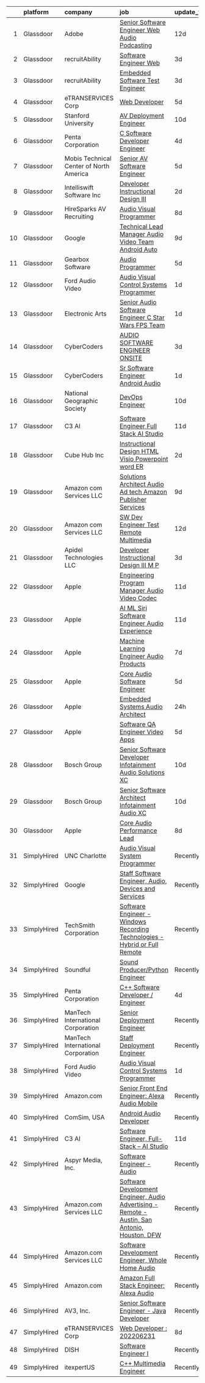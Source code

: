 

|    | platform    | company                                 | job                                                                                                                                                                                                                                                                                                                                                                                                                                                                                                                                                                                                                                                                                                                                                                                                                                                                                                                                                                                                                                                                                                                                                                                                                                                                                                                                                                                                                                                                                                                                                               | update_time   | location                       |
|---:|:------------|:----------------------------------------|:------------------------------------------------------------------------------------------------------------------------------------------------------------------------------------------------------------------------------------------------------------------------------------------------------------------------------------------------------------------------------------------------------------------------------------------------------------------------------------------------------------------------------------------------------------------------------------------------------------------------------------------------------------------------------------------------------------------------------------------------------------------------------------------------------------------------------------------------------------------------------------------------------------------------------------------------------------------------------------------------------------------------------------------------------------------------------------------------------------------------------------------------------------------------------------------------------------------------------------------------------------------------------------------------------------------------------------------------------------------------------------------------------------------------------------------------------------------------------------------------------------------------------------------------------------------|:--------------|:-------------------------------|
|  1 | Glassdoor   | Adobe                                   | [Senior Software Engineer  Web   Audio   Podcasting ](https://www.glassdoor.com/partner/jobListing.htm?pos=126&ao=1136043&s=58&guid=00000181c2d1d7f6808875e98fa298ed&src=GD_JOB_AD&t=SR&vt=w&cs=1_38e9333c&cb=1656830941519&jobListingId=1007951283146&jrtk=3-0-1g71d3m1m2hil001-1g71d3m25ghqt800-a4f231323184ed3b-)                                                                                                                                                                                                                                                                                                                                                                                                                                                                                                                                                                                                                                                                                                                                                                                                                                                                                                                                                                                                                                                                                                                                                                                                                                              | 12d           | New York, NY                   |
|  2 | Glassdoor   | recruitAbility                          | [Software Engineer  Web](https://www.glassdoor.com/partner/jobListing.htm?pos=107&ao=1110586&s=58&guid=00000181c2d1d7f6808875e98fa298ed&src=GD_JOB_AD&t=SR&vt=w&ea=1&cs=1_28d56cfc&cb=1656830941516&jobListingId=1007971101663&cpc=4B4B39186BDA197B&jrtk=3-0-1g71d3m1m2hil001-1g71d3m25ghqt800-45679873610a2f59--6NYlbfkN0CGG9KWCDlpnNsyBDyIiP_Q0811kl3MMa1wmNp0I1WtkTaTZU1gJWaiKEGe9oYuZ3BJaXZW2xb0dL9AmPmx88vvT_4dPwvUChtZXbeBVXuk9NFr3O8s1gPK6WZgNXHtzohum_xG8dX4dbts-d6y_jSLk6TmMo2gVw_Hi0jsbwNdrIyMP7DvklEXCT9lEkRlW0wb-UzflvRMwM_zbTYnOkUo2NUW3cOvVqIx8K2VMKQxJatmJiNxwMxyTS_ZgzR8Q7EwVpViViGydC3dQqyL0McqU755sDg0X4zgNqG22jA7U4j1jULw3D63SWaGUDYIw9tgmc6pr9ooPj4XYJsZbmg_vSN5iWRGbdXsJgZUBdvUYSKEIp_uEqtflvgjUtxwqKrXvjxU7G6B68Br54YCWauj18TyuIS5G7OQeVWprH-SssMsc781mk0Ryil8vTxSN6iVM7fwjmSpd6u5VYnp45Rxbq97ExCQUW-eL83Gcgm2dL3uuy6MnWg-6ZO04i5QD7JRxnCsAAzTjQ%3D%3D)                                                                                                                                                                                                                                                                                                                                                                                                                                                                                                                                                                                                                                                                                     | 3d            | Anaheim, CA                    |
|  3 | Glassdoor   | recruitAbility                          | [Embedded Software Test Engineer](https://www.glassdoor.com/partner/jobListing.htm?pos=112&ao=1110586&s=58&guid=00000181c2d1d7f6808875e98fa298ed&src=GD_JOB_AD&t=SR&vt=w&ea=1&cs=1_235c2542&cb=1656830941518&jobListingId=1007971101679&cpc=7095061949A44974&jrtk=3-0-1g71d3m1m2hil001-1g71d3m25ghqt800-68bf03114f3eff8f--6NYlbfkN0CGG9KWCDlpnNsyBDyIiP_Q0811kl3MMa1wmNp0I1WtkTaTZU1gJWaiKEGe9oYuZ3BJaXZW2xb0dKsUdBSj9qgowUqRvgki_kYbpLGuglAvXY058qqgK3wCMyWAS-ki_gvvvpQGA5jLyMugVnswIAyaxVwBGsTTZ9Al5pgjfhfXatk1cBd81YYCJeOrrS2xhoQu1i3WpfycCg64JKPt9yMQ7dlx_pdX0eJpxoyC6p0lD8jtc9sIeUREBnLo2HMIxRr64Y_2Qcpz4qrWRJ9og5FLsFw2NAq4Ptux65c7fMPr_ov5ctQ0lpSiEoVTIMfX-wFb1Pg-b3-nLsQnuwr-PAntTyOid1E9iqKk1lRi0Yt5CCYElRCDTv3CtnVGr3FNoHK1ah9bCXcQL4ws22-c7xkgX4bT08mwmgc58W0fZn43cQ-RzNLl96dUHPbv-2KrPrBNEkbJmpEx1izeVbZLEOko4pRNKT2rQFJdU2N_ecScwo7c6L4YdBAA1yy7kEkFYuOJaAifGGbp9g%3D%3D)                                                                                                                                                                                                                                                                                                                                                                                                                                                                                                                                                                                                                                                                            | 3d            | Anaheim, CA                    |
|  4 | Glassdoor   | eTRANSERVICES Corp                      | [Web Developer](https://www.glassdoor.com/partner/jobListing.htm?pos=119&ao=1136043&s=58&guid=00000181c2d1d7f6808875e98fa298ed&src=GD_JOB_AD&t=SR&vt=w&ea=1&cs=1_429bca00&cb=1656830941518&jobListingId=1007966492253&jrtk=3-0-1g71d3m1m2hil001-1g71d3m25ghqt800-0b4d931cfa313b9a-)                                                                                                                                                                                                                                                                                                                                                                                                                                                                                                                                                                                                                                                                                                                                                                                                                                                                                                                                                                                                                                                                                                                                                                                                                                                                               | 5d            | Remote                         |
|  5 | Glassdoor   | Stanford University                     | [AV Deployment Engineer](https://www.glassdoor.com/partner/jobListing.htm?pos=130&ao=1136043&s=58&guid=00000181c2d1d7f6808875e98fa298ed&src=GD_JOB_AD&t=SR&vt=w&cs=1_ead9f668&cb=1656830941519&jobListingId=1007957358704&jrtk=3-0-1g71d3m1m2hil001-1g71d3m25ghqt800-bcd82d78dcecec92-)                                                                                                                                                                                                                                                                                                                                                                                                                                                                                                                                                                                                                                                                                                                                                                                                                                                                                                                                                                                                                                                                                                                                                                                                                                                                           | 10d           | Stanford, CA                   |
|  6 | Glassdoor   | Penta Corporation                       | [C   Software Developer   Engineer](https://www.glassdoor.com/partner/jobListing.htm?pos=127&ao=1136043&s=58&guid=00000181c2d1d7f6808875e98fa298ed&src=GD_JOB_AD&t=SR&vt=w&ea=1&cs=1_aa2e4ca1&cb=1656830941519&jobListingId=1007968416590&jrtk=3-0-1g71d3m1m2hil001-1g71d3m25ghqt800-40ff0cdbb3ffb393-)                                                                                                                                                                                                                                                                                                                                                                                                                                                                                                                                                                                                                                                                                                                                                                                                                                                                                                                                                                                                                                                                                                                                                                                                                                                           | 4d            | New Orleans, LA                |
|  7 | Glassdoor   | Mobis Technical Center of North America | [Senior AV Software Engineer](https://www.glassdoor.com/partner/jobListing.htm?pos=129&ao=1136043&s=58&guid=00000181c2d1d7f6808875e98fa298ed&src=GD_JOB_AD&t=SR&vt=w&cs=1_d2ee0454&cb=1656830941519&jobListingId=1007966371416&jrtk=3-0-1g71d3m1m2hil001-1g71d3m25ghqt800-7715714bf1b4ad98-)                                                                                                                                                                                                                                                                                                                                                                                                                                                                                                                                                                                                                                                                                                                                                                                                                                                                                                                                                                                                                                                                                                                                                                                                                                                                      | 5d            | Plymouth, MI                   |
|  8 | Glassdoor   | Intelliswift Software Inc               | [Developer  Instructional Design   III](https://www.glassdoor.com/partner/jobListing.htm?pos=114&ao=1110586&s=58&guid=00000181c2d1d7f6808875e98fa298ed&src=GD_JOB_AD&t=SR&vt=w&ea=1&cs=1_588460bb&cb=1656830941518&jobListingId=1007972426514&cpc=155EB9D5185558AF&jrtk=3-0-1g71d3m1m2hil001-1g71d3m25ghqt800-df83cff60928fa0d--6NYlbfkN0DiLKrdXjeQZR9vKVzqvG_fO73QKtee5CoWfuVjZxaK4bmjGwd_vuK3iP9vI1bYUpDZNrfb2xgTny8eT7130gL0dAFJcv0a9wDB4_gZ0CTryDJKRpeSnycdeEIr9kxaq6pnQqHSfLmgjAZCCHqISH9yKpCSlrCos7XQhdNOM67q4VKrFv4HeAOlAwJ8q9PzfTDd-IF1tyNGnszP9G4KMcxVTPs-FnrPA6pUOCOEIYa3dTmL_312AQBvXc2BUB2EKKtZZZFpz4BOK8jR4G0bK7-a7G5NUIfsKAuQLatgntxW3CzD3g8ypiSSKx7BIEybAFubwJk4O2AEtaR_hp3g5wWPo2IKD7_gMfisZCvbYa1t13Jxz7H_ife_rT41LU9SvVQ6GtalKHU7a7pDbdWB0zmeMY1wh9m671aNjmS9tSx2Q6dgCCemjQr5JtAXcNd5Wk2YrUg52z9WkUjTk_B7tAFZwnOzmWgxkUxBEPc30yfcm0GUbSXtU7uewnqb9pd7QDb6QqXZ6gCBv7sU9xiNN7MQ1SsTy3a0un2p48zQtXGgoR0OHvjnn9n0pugM2VL9e3GCEtzlCq5Hzit_NCJMEbHW9h9eLL3nPJiXH2G8OBI7AzaKV-mRxX0Az3MetOaImnz3Cw2Ew8Y3CsM-ma16szX1O_pMRraxVr8riJahym1NRA%3D%3D)                                                                                                                                                                                                                                                                                                                                                                                                                                                                                                      | 2d            | Chandler, AZ                   |
|  9 | Glassdoor   | HireSparks AV Recruiting                | [Audio Visual Programmer](https://www.glassdoor.com/partner/jobListing.htm?pos=108&ao=1110586&s=58&guid=00000181c2d1d7f6808875e98fa298ed&src=GD_JOB_AD&t=SR&vt=w&ea=1&cs=1_22bb21da&cb=1656830941517&jobListingId=1007962152211&cpc=214153447B1391FC&jrtk=3-0-1g71d3m1m2hil001-1g71d3m25ghqt800-30d8063e3354d002--6NYlbfkN0CgISsLKYw0qJRFWluNVVgIYeD3xM8qesrjCvAKwjwwKRSQqxAUlElEhVVO1a0J4UkQxuKBuZqvV_u3_SluAO4p8IUus2WhgIZndGn8qQe3dORMnxHXS2SNOdrWatsl1s-WK7elDllfyWsddzaaX4hceKOAmMqhEe6FXSBvAtsWP1x7VpqR8zkOcCsgKwZgXVW5Oy53lstnuw6UFyciP7fFr-IJ8PqV8ij_YLutWAU_bX2O4Z4BLoscFU1L6zwZcUCyUivgtUCF_V2S5evg9X3V47LhjkxJw146HS20wV9o59vggp3B8GylyWshGd_nh3CnRYm2JmEoYb3tyAdE4FR4o64zhirAfJ0YmvAVuW2Bz5U7LgV0nXOhDWe3jz625z6ghnHYIaYWU8Vmc2pXFyjbp1icfLNsrOuY-xLl9usfAQc_L2dwIM_udPvuw8T3gt3zLCGbL8y_xBOKNLV7EJrTi8H5q5As2pjoCX3Ds1ZdYFd9sbWI66oAq5i1ZOBxpDFMNNHhh7MNDfAK1vKfltBg)                                                                                                                                                                                                                                                                                                                                                                                                                                                                                                                                                                                                                                                                                | 8d            | Lebanon, NJ                    |
| 10 | Glassdoor   | Google                                  | [Technical Lead Manager  Audio Video Team  Android Auto](https://www.glassdoor.com/partner/jobListing.htm?pos=125&ao=1136043&s=58&guid=00000181c2d1d7f6808875e98fa298ed&src=GD_JOB_AD&t=SR&vt=w&cs=1_775bffa9&cb=1656830941519&jobListingId=1007959781114&jrtk=3-0-1g71d3m1m2hil001-1g71d3m25ghqt800-fdc12da77a50f9ac-)                                                                                                                                                                                                                                                                                                                                                                                                                                                                                                                                                                                                                                                                                                                                                                                                                                                                                                                                                                                                                                                                                                                                                                                                                                           | 9d            | Kirkland, WA                   |
| 11 | Glassdoor   | Gearbox Software                        | [Audio Programmer](https://www.glassdoor.com/partner/jobListing.htm?pos=128&ao=1136043&s=58&guid=00000181c2d1d7f6808875e98fa298ed&src=GD_JOB_AD&t=SR&vt=w&ea=1&cs=1_1fb2f3ed&cb=1656830941519&jobListingId=1007967708425&jrtk=3-0-1g71d3m1m2hil001-1g71d3m25ghqt800-b083600c6f706150-)                                                                                                                                                                                                                                                                                                                                                                                                                                                                                                                                                                                                                                                                                                                                                                                                                                                                                                                                                                                                                                                                                                                                                                                                                                                                            | 5d            | Frisco, TX                     |
| 12 | Glassdoor   | Ford Audio Video                        | [Audio Visual Control Systems Programmer](https://www.glassdoor.com/partner/jobListing.htm?pos=102&ao=1110586&s=58&guid=00000181c2d1d7f6808875e98fa298ed&src=GD_JOB_AD&t=SR&vt=w&ea=1&cs=1_53714e5b&cb=1656830941515&jobListingId=1007977176861&cpc=DC9BC4DEE5BC1459&jrtk=3-0-1g71d3m1m2hil001-1g71d3m25ghqt800-44dcc518f9355d1f--6NYlbfkN0D5Qh5ztHRJazBopTDU4c15ovZ4yuEHLDrRszDAd4mXZfEM9UhCL-UOGfuzT-KuljJ40nBEGqW7aBbUhUVGX6_0PWM0e8GI2zZ9JO4594xRtT-fOVn5G58ru5gMU2NEhfTFst6-Tw1YmZ5HHSpmjQ8S0YjzVhaCEFLztjlwY5zxJEfWZqr9VR3wdK-7XFD0rtdnXxbcyEU2syzpbTe9SwtV6hxNwhgkLNFR_1ryp3ffBYLymDHLGrWUbLzrTE8XpXRGsjRJaJB9NQ7vM-bv9Z9pbv6l2oeaFoXfxOlU5vTOAA69X67m-gzBMBIoF0YscjUtfGWV9R9JgQF1v-EJVei0ABw4n5c0ajFEsi6bKNKZ7TuM6bzA4SvlKN4VDCoz_Ec8CDwSUD6T4otEBjn2yYIn4tPVJX36J8OlAVvcQo0EIJPMq0KXXMPWlocfB_zGp_LqtvMsY_JzlUrf7oWptIA1NU8kRSj3q0vYcd5G7aJOUymO6eUys-bSjQv471c-HNmmN0oiJmx_NJVXxsfxBrVt)                                                                                                                                                                                                                                                                                                                                                                                                                                                                                                                                                                                                                                                                | 1d            | Oklahoma City, OK              |
| 13 | Glassdoor   | Electronic Arts                         | [Senior Audio Software Engineer   C    Star Wars FPS Team ](https://www.glassdoor.com/partner/jobListing.htm?pos=123&ao=1136043&s=58&guid=00000181c2d1d7f6808875e98fa298ed&src=GD_JOB_AD&t=SR&vt=w&cs=1_2771647d&cb=1656830941519&jobListingId=1007977803487&jrtk=3-0-1g71d3m1m2hil001-1g71d3m25ghqt800-17edc09a89127899-)                                                                                                                                                                                                                                                                                                                                                                                                                                                                                                                                                                                                                                                                                                                                                                                                                                                                                                                                                                                                                                                                                                                                                                                                                                        | 1d            | Los Angeles, CA                |
| 14 | Glassdoor   | CyberCoders                             | [AUDIO SOFTWARE ENGINEER   ONSITE](https://www.glassdoor.com/partner/jobListing.htm?pos=115&ao=1110586&s=58&guid=00000181c2d1d7f6808875e98fa298ed&src=GD_JOB_AD&t=SR&vt=w&ea=1&cs=1_4e09f021&cb=1656830941518&jobListingId=1007971116105&cpc=A65DF3A704A48F9B&jrtk=3-0-1g71d3m1m2hil001-1g71d3m25ghqt800-7de74258abef3f4f--6NYlbfkN0CpFJQzrgRR8WqXWK1qKKEqALWJw739KlKqr2H-MSI4eoBlI4EFrmor2FYZMP3muM22GLzNsMmROHlFnW462upHBo16MwKCrZUPY5sbUmJVvFgZlZOB6K4TTBzV2oLj440xyaVcRxuZVT_JFALo6hknkCb_DgauWlCsisZ6WgS4VPUdUOmzlgbvkDJ13nl2gCMu2MtMMxja8QcsWpzqKTdmDn5Hma7-g58X6Wrsi9RlrId9Ngdn0L6LRXR7y3qH2wl7iDZkecKOIWwFxluTVi3CzKYCA3kwXmPsgBzq0A22-mpg3Ui_rZFTQOXktQfaf1xEN-4hdcctY_ub5lJ6yY9z9p_0TbrlfnbNGHwBEKBvrcCwGtmVz5fqLbVWwgt9fQ_SIBZE1lhkuNY__in6RGrcJNLZmTxud-Rf3KSbv1_NAsSbcXSK6Vg1pMFYSfRN2Z2cOaLDch8FrXGxpJONj7LMyTyLbkEdLmOzuXPozsMOnY7DClwMQpPAZx61mxAkRVICHIR_J327-5z4oZhjS-rrlzvbTUm2eROHRdP1arAyMNf_SMV9WumJO5tsrAbYGAsf0e-q7mtvaN5igbXnnfeHyANNN-ufIwvhkmr_ZueFFltuUYq9ftqwRHuXwRA1TJlHJZKe68bd4m_iS4wQZaYkaI67lc4JDOOAm461XZPfnxYB6IqeYebA9kUCos7aTHwzRzlxJZ7Usk8Khvfp_U6Mcyv9Gl0SWyCz7HbN-WunPdVQOPECcXoM3pL7cwYGM1rWA6TW_e2NZy_1IUwpxhDe9l_2qqsZbqGPteFYCiIOCySO6c2Qo9Ss2vmIMReQDc5QaU9dpCLxaOet1XM-T-Le4kHppIONf5m82ei2A0cKGfYXBQWD0qZadsypNDJsauBz9-oXPQi8incp0xsMO0SCMo0oiprFWtVzGgC1BD3brRySUGFF59Ajz-80t77QF9PCntbda7rSbi6EZIQ1Ei54_XdhEKOAiUQ%3D)                                                                                                                                                                                         | 3d            | San Jose, CA                   |
| 15 | Glassdoor   | CyberCoders                             | [Sr  Software Engineer   Android Audio](https://www.glassdoor.com/partner/jobListing.htm?pos=117&ao=1110586&s=58&guid=00000181c2d1d7f6808875e98fa298ed&src=GD_JOB_AD&t=SR&vt=w&ea=1&cs=1_64bf9d2e&cb=1656830941518&jobListingId=1007977538396&cpc=AC285F3A3ECA6BB0&jrtk=3-0-1g71d3m1m2hil001-1g71d3m25ghqt800-23762c36b27480b4--6NYlbfkN0CpFJQzrgRR8WqXWK1qKKEqALWJw739KlKqr2H-MSI4eoBlI4EFrmor2FYZMP3muM2s5Nb0lMR34q9D4ljDraln6sxfP1KG9uQNNKWfwBRgSWjGVh13GmYmtulbvL_lWxCxQ2lRjCrPrqh3pj9oJforWq8MpjDBWwDu4NDJbWdvumv44t-5thIOcbTmicUS34WlrIg2ZTGHKm5e2zfmF5roQD2uMMK9-1PM9kq0c1oQQCRMFd2gCU0rWTiuj0MKYtkdkCTuKWNDwiiibwVljeKXwctdrZkPp1v65mAIfJCCCZVkJYJu1WC90PWEd0eHd9m1Qzjr1V2XoKhBVyk-FPM6ZCsS9AzZx364lsvBEIKoG9iY02YJr7LsN_a_KbW4hL1Rb6hxfKpem0CBqn48uUOjyQuDSn15cnzh1P3hHiMOs7s3m0JsYK7doO8IR3rW117LIwmFEyWxSFD_OGLz1oxTDweBWsZ4vUe76xmrdCdH2yCh91gerJRBy3uV0W9beec2dID3jWYEHVl3V3MNp8AWj4VYykgrlnTUWjKFjBcjcAC-C0yQqppGDz-FG146PiVH66Q8GsbrrEbYHzxrBoxJbjLZHPoTBK6boYZ_MvYSGG-UtaF2ZynEALxywuliqg6x2Vs-bXcFq_j8JTgqVFFpscBEfQQrfQ0jWY81zpAgFm98wIUO0nmhJ6Vqgvt-KaWBFZ_4tSQU8KJBM9dOMyt6enlpKT6AmFzMhWF-uLLBkWfWDugFiDRYyrHckcLmA_0Z4NxjwNzhjbtvhUQ5wCYiMqWm5CBSVVFCqOioFlUU75LZVuvXHJxKc97v3xn84JakFVFPHir-KuBZPwkVBFBKPXXvpI9si6BeFVmHqhxPWK0G_9FLdnlUqhdwPZ3fIdm8Xkhc_cAeO4ndOjuMDhM4eDyDFkKfF0HKdXcpWDy9v5eFnagKuPZyz01bMGthQkLN95gesXnp68BXixP9bnJqaxxjjU3x1PA%3D)                                                                                                                                                                                    | 1d            | Encinitas, CA                  |
| 16 | Glassdoor   | National Geographic Society             | [DevOps Engineer](https://www.glassdoor.com/partner/jobListing.htm?pos=122&ao=1136043&s=58&guid=00000181c2d1d7f6808875e98fa298ed&src=GD_JOB_AD&t=SR&vt=w&cs=1_c82d2edb&cb=1656830941519&jobListingId=1007957299914&jrtk=3-0-1g71d3m1m2hil001-1g71d3m25ghqt800-01442dfdf19e8060-)                                                                                                                                                                                                                                                                                                                                                                                                                                                                                                                                                                                                                                                                                                                                                                                                                                                                                                                                                                                                                                                                                                                                                                                                                                                                                  | 10d           | Washington, DC                 |
| 17 | Glassdoor   | C3 AI                                   | [Software Engineer  Full Stack   AI Studio](https://www.glassdoor.com/partner/jobListing.htm?pos=101&ao=1110586&s=58&guid=00000181c2d1d7f6808875e98fa298ed&src=GD_JOB_AD&t=SR&vt=w&cs=1_695f4d53&cb=1656830941515&jobListingId=1007955521196&cpc=A2E4EE1299827998&jrtk=3-0-1g71d3m1m2hil001-1g71d3m25ghqt800-8a96c50a49112854--6NYlbfkN0D4bo66PM1kCl6wRamJJ6msh9qR2jct2W0HPAxD2Z39HPVI8R92fM7vzalm-pQ8GBExpZt1b7x_CaGnJC1eJHHElY3_0rZtjkaWreWzEcucCyAKoItwTx0qOk4CRfNPmUwKX9_KrYPTeugbMyURB8cqgV62Xjxj1I7shyLNe47xDgoMvdvjZUv5hyJbUFsS3RWbg2mIr4-1pAe1gT6kBX0hoWYlq30fjrKtZZyZUJE00EYsQcbXb-v_lQ_TpYHL86yX33JhFP3VbYQnyxYibAH30AiZVCymEsmGET1do8WRzL8xnZ_hyBAMMps2l-DHwc-frIFylWedHTOd_7AWTKRW1v6KvE_BczOMp5WwQOtBKDR_72z8k6weFmwn5xzf6DHZsg7eQ1kR5ll9DlZyAqoihS5XyVtcobbmyeuT_5jnrjshMKwevrVfztIUAgdeZLnyi0pZJjSqnGs5Hw1XXGM0)                                                                                                                                                                                                                                                                                                                                                                                                                                                                                                                                                                                                                                                                                                                                   | 11d           | Redwood City, CA               |
| 18 | Glassdoor   | Cube Hub Inc                            | [Instructional Design HTML Visio Powerpoint word    ER](https://www.glassdoor.com/partner/jobListing.htm?pos=103&ao=1110586&s=58&guid=00000181c2d1d7f6808875e98fa298ed&src=GD_JOB_AD&t=SR&vt=w&ea=1&cs=1_63e7c8ef&cb=1656830941516&jobListingId=1007975341514&cpc=6FC5BA77C9A4CD78&jrtk=3-0-1g71d3m1m2hil001-1g71d3m25ghqt800-ecd5901aeb101fa3--6NYlbfkN0CYTrP2MReuBlROm19G8TXqBXouW2qqVrLkihxTFAjaYCIWXfRtmZrShEMZzAnDSvdQj2cpo0qUm1F9zhZhnNcxq4a7XbrnQj1BbOi0JSS1mDt2dP69oqt0iQt_MhQluRMyWtpnChijNv6BxN4Kg_uDaQDhZ1iyqcg7B2MnrFHfp5jp5Mc40rDVISWqFcIdKDkvHgG19FyRj62xNNQXZr9zEYxD_FoCrEQM7XgNibdCoZP5bvbAISHJzmtS3au2YYmWjfNE7ER_oL2Vs9y7bGeWGxsZGXGwK1inwnQCLudT6-HykZsXAI-1gCNXS7NDsduQ2JIiFWidt32AlUkg5DKdpe2_iwlHDmV9JVAuIGj_IknaMdLYtHI0WyhnIxCz54ggQb9n0QfwQLeq35q9jYr5honH6V0nZX7qvZAPe9diV9SpNkzQW39wUmqQlw0K7hq58h999bvgzK21qNt10CKWAYQTyDHXvEZ16JTVJVVZ6En14owhG8VO2u7haHc_hR9X266expJO4w%3D%3D)                                                                                                                                                                                                                                                                                                                                                                                                                                                                                                                                                                                                                                                      | 2d            | Chandler, AZ                   |
| 19 | Glassdoor   | Amazon com Services LLC                 | [Solutions Architect   Audio Ad tech  Amazon Publisher Services](https://www.glassdoor.com/partner/jobListing.htm?pos=124&ao=1136043&s=58&guid=00000181c2d1d7f6808875e98fa298ed&src=GD_JOB_AD&t=SR&vt=w&cs=1_8737f51f&cb=1656830941519&jobListingId=1007958488545&jrtk=3-0-1g71d3m1m2hil001-1g71d3m25ghqt800-4b739dae77827fe9-)                                                                                                                                                                                                                                                                                                                                                                                                                                                                                                                                                                                                                                                                                                                                                                                                                                                                                                                                                                                                                                                                                                                                                                                                                                   | 9d            | New York, NY                   |
| 20 | Glassdoor   | Amazon com Services LLC                 | [SW Dev Engineer Test  Remote   Multimedia](https://www.glassdoor.com/partner/jobListing.htm?pos=120&ao=1136043&s=58&guid=00000181c2d1d7f6808875e98fa298ed&src=GD_JOB_AD&t=SR&vt=w&cs=1_b6f57868&cb=1656830941518&jobListingId=1007952222683&jrtk=3-0-1g71d3m1m2hil001-1g71d3m25ghqt800-107a7c6cd60db4af-)                                                                                                                                                                                                                                                                                                                                                                                                                                                                                                                                                                                                                                                                                                                                                                                                                                                                                                                                                                                                                                                                                                                                                                                                                                                        | 12d           | Remote                         |
| 21 | Glassdoor   | Apidel Technologies LLC                 | [Developer  Instructional Design   III  M P ](https://www.glassdoor.com/partner/jobListing.htm?pos=116&ao=1110586&s=58&guid=00000181c2d1d7f6808875e98fa298ed&src=GD_JOB_AD&t=SR&vt=w&ea=1&cs=1_44fbe896&cb=1656830941518&jobListingId=1007971118065&cpc=AC285F3A3ECA6BB0&jrtk=3-0-1g71d3m1m2hil001-1g71d3m25ghqt800-59fe664ff94ea83a--6NYlbfkN0C-xuqgdbktDILJoi_o42Ntwte-sxNwJl4lq25EOjgqY9QdTvxhiZuU73FoiVdnOk67AFNhSwXEKX4mObxfrrOA-geal6H9DRqbEnd4vjH1q4OM012OE7YutG7o0AWZGYV-rNMEYq_ieIZSjLOr3U7jruqw250lHhT2B_-I6PKUJD-ySAzVL3F9dacZb2kT9_mVxUizDWlgxbbF0xzyYwoO-hzcHOcJ3j4-Z8kN9mbDf-bhUKWamoSw1WA1O9m2Qo3KovuULQoKdVJC661I2Ck1U7MiTOol60DhSitX_JqqqG3p6p9QHUJkRxnaU0YhWXOONBnkrkQWEX_VCxXSS-336RPCfHWjYTGlbz4DKpsoyqpypnkDCURIwwxIeqJfipjn8rU45SzfKAoAdmbOHFbqNoSHvZK5yYlMU2pRvouxLM12mEcjP7R0eQwK6cBFrR_W5lXrMvSmjVpkgvnPpVC6YUWFuxHfmE0U4TSTa_hUONDLuZ_3nNzLOmEPW_ooE_mBoD0qqp6-e1GSLWBsykFHKguH3xMrDh4%3D)                                                                                                                                                                                                                                                                                                                                                                                                                                                                                                                                                                                                                                              | 3d            | Chandler, AZ                   |
| 22 | Glassdoor   | Apple                                   | [Engineering Program Manager   Audio  Video  Codec](https://www.glassdoor.com/partner/jobListing.htm?pos=105&ao=1110586&s=58&guid=00000181c2d1d7f6808875e98fa298ed&src=GD_JOB_AD&t=SR&vt=w&cs=1_12c934da&cb=1656830941516&jobListingId=1007953436763&cpc=C4A69CCDBB3B9599&jrtk=3-0-1g71d3m1m2hil001-1g71d3m25ghqt800-b17caf65b5d43fda--6NYlbfkN0BvKrLyj5gPmtZO9T8euul8TCxuuKNOtzRJOomxnwSEodTz2Bc-sPZlADHp0xxmf8XfAJfSxRxFuk9x7QFLVgPHrBCi65fHMzUsO8ccZtVB8e1_X2sksr60Kt16ybr2qGEP1DTkV51ixCktGAJgBjhqpBRrHKvR3v59HaHnr1mIzuS3SPCOC2Am80fvfPCs4Cernp07cGzIezeD1wu-FseQM5zLE-wrD4BwamrhEsQYfJwxT4SeO0X_yg57Mfvy5Pxd0GduoFt34lard1xxDAA51sq7vDNTglvyi-djHPAhfrfVuTOSl0KPpe-6yjbC1FGmjNSg9h4xteeGNATDP_kFpU7QWy4VGfnvBTrDxJk5Xn9KxGTKfXiUliUGHWbbKTGqCz-TlK_oo7c8e7Heb81T5gQFecEnHM11rvP-zRmKfvuudy4J8xvU9atkb98YBPba18A1Ac9RKrcSGnUDeInJRU1-YMT8XdzG8437LFDIl03ubvbmNSTSRziZ1uFBJozsKVKEIdK59cnrWEHw57O9aT_a5EIoXjTlOdrh0u30x4DtDHYRxevBTCmchGZWSQ8z4v-oC5w3qkkSmUu6AnbdajYMl9-qqP-8-KSkaJTyCcP9r9H_1ACsMehRBpiGYPzRA9HhMQS1W2l5BQKSzjP5Mo-9nMQ-rTsdRR8N-ABMfs-Wo-LbypAlwquKHY5cUbuse1k9dnKAGpC-ePGC5NVGfhO8BtPxrd6M6EViz7HackTmetkha5f3sSDZtgeXa4zQWUvSuSpHrk0sMgKFyrZ1aSyHD_XPaU3RySd1oZaxDhSYpmBYaHeRSn0IZNiAafAEd7lfpfAedZipwi8JU78c8HgPCAZsht2jNrtUU0hdu3xAo8dzE7zQSVPg5wD6-RD3cuQA5Noqka9CMu1pi2OTRE0fvdMfB6P0-VG9McmmbWOOcBTQxa02hNaMT4maPvljP3KywldhXnYDj2xGoDoh8ipnUxYMmVfi0R_rKspgwA%3D%3D)                                                                                                                                                               | 11d           | Austin, TX                     |
| 23 | Glassdoor   | Apple                                   | [AI ML   Siri Software Engineer  Audio Experience](https://www.glassdoor.com/partner/jobListing.htm?pos=106&ao=1110586&s=58&guid=00000181c2d1d7f6808875e98fa298ed&src=GD_JOB_AD&t=SR&vt=w&cs=1_ba995467&cb=1656830941516&jobListingId=1007955803610&cpc=FA84DF7EA1EC2398&jrtk=3-0-1g71d3m1m2hil001-1g71d3m25ghqt800-7f8b805f602546e6--6NYlbfkN0BvKrLyj5gPmtZO9T8euul8TCxuuKNOtzRJOomxnwSEodTz2Bc-sPZl1dBMH13w-jOuDdk-f7H56QP6g2bk7OOCTBgEksMJ67_uUG10p_Ob0wBQK04jJ5ef5QVpBRbDcK4zEfyd2XYMJF3E77_Ctt9UCpFMTYW278ZSGzRN2mKPcUViHkCS_uaD7x_CRUdGAYduwS0YnrmmjGADdmItJtIki7aKebDlsFzSpYXH-xKwZKb9G2Je2jyPtOocF8n_B9Bcdbexfva9v-hjuR4xC6LBuJVrIKxXFgPJeuxW6vFC17mk79WJBz0OISN6Ht6y7VfG4Eg89aJbfL6hYIaZ5gSuEZMMlaoTWlisilXYxOwhPq1iKUm6IMiPeiofeUiDLVOL0b5B37WAi3QmQqvlKUFmSiXFz-sbb_znF9eNiFiyrQNSoLdZZbSo54Me1E942ydOPR3CcIAm9NTwBTLfmOMHnQGSyLXj_i3posmsHtOu4GXc3x_gZV4WXszgFx5Ju8h6_bXhjpaPUpDXmWeaHT5UdSJaPpjSXtT2bCzAdqjCj5aHpxBU4-xX3stgvV0ppgH_vwkGNOobcKnRXERLu3g-4hAF0EZIlYQfr1uNJ7A6w9-vSrUTq1eJ0fj7JUsXr3b62NqKhoh4SzEH7QLklv33qrHBA6ZNbfrE-Q3xEnRHYW8_BiPaGqfZjCc4_whNJYqTqXXI3AOZEvxT1JsqeFoVwKv3Kb7RxoVwWR4Twq4Ryk_YgO8DElU0Ohx9SDvsrXAPu4IuSnyU9ZD0Jb3ZU-JNtBPEHFKz6VTxr7sCMciQfV95hBj7SrZwu4GOmo5THv809uagp4E9upUVchQJd5zrdvOT-Xzr9nlpS-5VOOhrXQtXmlmmaIWoEsMoOEjeU2H8jHmkeqAVJLnatlF-feE8kZ768j3mOCwlUA0ycEQ0DeMaqjU6rWnRY5hJYerzZyKHGLXmssfXP0ukqwmmDiSoiMB8oC4dchVQTuGK5bv8WNFz3TRyryhm)                                                                                                                                                            | 11d           | Seattle, WA                    |
| 24 | Glassdoor   | Apple                                   | [Machine Learning Engineer  Audio Products](https://www.glassdoor.com/partner/jobListing.htm?pos=104&ao=1110586&s=58&guid=00000181c2d1d7f6808875e98fa298ed&src=GD_JOB_AD&t=SR&vt=w&cs=1_8066f206&cb=1656830941515&jobListingId=1007963574780&cpc=217C45A42544DB93&jrtk=3-0-1g71d3m1m2hil001-1g71d3m25ghqt800-c49561d505b56c66--6NYlbfkN0BvKrLyj5gPmtZO9T8euul8TCxuuKNOtzRJOomxnwSEodTz2Bc-sPZl8WPllYOnI2hdnddGV9WK-yG4EctdurmsYwC992_5eXYIZR5lJ9xYBk_c5lstKlbpnEOWoZXcRo7NjLf_0wBQDP3kvrgQQTOpgCWfN13f-FPi62jZtSX6_Vi6cuA_QKhkBwW2L1gl8WEyA0VhdF9kh6AiMEZBGNaRa8YvQDjN5MyR9NOwWo5KNUG_ihRXVhnZrYplbAvtqhoiUI1bMGMB8ZVbPo5NkyA_rya7Xe97VZbqQ0d9017sZFhIAZuENWpCGNRmE1qhckY7nSFkNjjyr2rCIA6uVkUvb-pFbpYopvfDjPjyFLe9XotLxP8L8NHMU4CFA9V6MQ9WiLpLyHMsQ26aRpBIHTWM1GHFL1_oy6XGvHvH_lzN-UmbpE8QNOO01ONiWz-qRKmDWPrjOgBMMm1b1qAv8j6iL_ulgHQ3iXC7yfvgyx9-Pe82-XP8XyKppCiTOY8I9uhATt8E0lw_wylhXrhnQB6oU6j4OnFeXwDpej2OSe_oULDAnF8E84EJ0TuImi4p-eMck23hMO1vBEYv4co3TITUE7KizdciXsNc1LdHyVsBckAq0pk2YYz9_1xNRkeWG9kDEp7LxRvslTWULO3n12v0V2gT_j-SLwmUZycnlbT7A00XhbEHwNFaJWHDnBAsF8MhL6qoPa8RPYyTx7Pud372xzKnZSr6DjENsQsdUWaDPaDDV_tpUTkbg3i9Xz1xbx784x40iaEVjjbVJo3gDsXGNSw1qKvhOGjTC9Xd5GQ7LVUnbZwXGJHP_2XSZ9YeKsJC2kJOlUR6ht5Sp6S8QUop6PPXJnyAaPoli56bR5SCv5Kn0vbz22vK5MDcj-Z7kx3noZHb7F1b2mOXONmNuNWMitL-gxwfhH_1B0ITtuSzrsPXv7wEnFladHnFIwezI6nT1ync6dmj-SWNg7or2rGIHMt96wIUNNLSsxa0MPIxiQ%3D%3D)                                                                                                                                                                       | 7d            | San Diego, CA                  |
| 25 | Glassdoor   | Apple                                   | [Core Audio Software Engineer](https://www.glassdoor.com/partner/jobListing.htm?pos=109&ao=1110586&s=58&guid=00000181c2d1d7f6808875e98fa298ed&src=GD_JOB_AD&t=SR&vt=w&cs=1_a798df59&cb=1656830941516&jobListingId=1007967756866&cpc=F4EED0218A761C36&jrtk=3-0-1g71d3m1m2hil001-1g71d3m25ghqt800-c1609859223199a2--6NYlbfkN0BvKrLyj5gPmtZO9T8euul8TCxuuKNOtzRJOomxnwSEodTz2Bc-sPZlC5mDe-NOaJhliXi47HJGKAxVLxK5wY3DkQsn3meAJmElH-8G7rNCt8cq-LBZ0MIWyMvgRK2Y9bq6lgZw9AE85satYWBpPU_Ly91UGTsIjFdbbs5FIsQIhL60l5i0DLXTdQjOmk7J6gluMM-whV_bHa7Q-o5OYHMPOM950Ig1MA0u9eem1eg01FdkxBgvpIyjbW4MFMHTXdkrAYiNyx-aK42SsdbmebkUHoLWFxmf4_4JSfMQBGLpZzJlMzWKMwEZv5leuwutPjGFq-wmJ5cbW6oJIqY70lO7I2yDsib9aZOqeYVjaJWLqn168htuNelcWESewaWo0zlbXBOau01rZEOwzmknYAud1rsBN212eH88oca6Ll3J_UqLL3oy6juxqWRQO3GfrDJhwOo4Ec0fJBNuzPkzIOpNw2VtpBy9Ohh1fFz9wc-eDW6WydgYPrbhWbRUR8jEiyf2ZCXm6pTZw_frz7ej2t19AcYmGckou0nvB2k50lSOQAg28siioaI3v8bAZQ7HnAT3GRuiOURQCteWeiXzV7Qlb2Y35kgK4_4xiwrjN6Ks43oyJ7ZY83L3RyYrn5zReGwYAErJ0Wm58anIrVSDReNCINWnCWkZK03p-HfyIi1vlj4uwEg6AcTgpHasFXzIZlLVUeSb8Cs5Wap6ZPga1M64Klmilq6ZUg_o3ssIbSLcOqQvrsjslccAPpfW3D-miOEuHzAxl0MeGW14jyBxOenPXgHtsUMP5YW4KIRhQDe3-3F9wkFW39Cu8JFqopOZEjbF9A511gnMIdlP4a7k8CWhYP8zbg3IEl0vWbplfipzWPWTRoO09npozFaDcIkvR0QupsLfY8Tag4HjItA0oAjrW9crammh_L9NkAh1fpgYIdLeN6vRflKWV21ELx6V-40Z9Gw5lk6k5INLyoxNGZAN)                                                                                                                                                                                                                | 5d            | San Diego, CA                  |
| 26 | Glassdoor   | Apple                                   | [Embedded Systems Audio Architect](https://www.glassdoor.com/partner/jobListing.htm?pos=110&ao=1110586&s=58&guid=00000181c2d1d7f6808875e98fa298ed&src=GD_JOB_AD&t=SR&vt=w&cs=1_12782874&cb=1656830941517&jobListingId=1007979187769&cpc=AC285F3A3ECA6BB0&jrtk=3-0-1g71d3m1m2hil001-1g71d3m25ghqt800-ce2327862a81b1a2--6NYlbfkN0BvKrLyj5gPmtZO9T8euul8TCxuuKNOtzRJOomxnwSEodTz2Bc-sPZlO_uSwsktAegCjBFkktJ1XsZ0gtvmI_BGcaZnHufLVPIZfVsfuI-lXO08vqSdoBimat9I2D7b5PlrZZ-UUP0tejEMVrF9J2aItixeIhlnGAEnp2zvrRJ_VY7oWpQZVpXLrY6qzFbqz0IHDmG06_0NfTqneJSihk2da-WpQI8O6_nXV2HlpuDL8i_3GWCsv2lup1fGHXoRLJylFfaTE0OV6kINNxANyP7_lnTbwfKJflqn-gv75Dl1Csm49IM4koWSZEBeFd1l6c4nCu14VBTwnlTJM-TnK0nyDDnrZTIXe5peqVoIBJbtWzFxbkzH6WvQDVbSMx5QyZBe5V0_CXjFenpJNqgQAV7bO2Qx9-rBoxlVO72FE56RFs1ZmH01l7alr3yc2NEb9SxlUUdUjvtaPlPHvLMx65Ee6mUmGs0WERGkiyMjIO4P9Z7Nn6088uefiSWuYmX5yvulgtCKZTUfDBLCdKRrLHn-r3iOzMhapu6DVMxrNuMXgKxojKX08Nqg4Q6dLTDBcx9nz6I5t4XtdGPGrw4vK4nngfzm6IGgnynn4lkQWouucG48_fyF613Qgw_A_fMLRrzvUT9o3UuPDvNc7KzZtPYiEQegMakNlKGwiftkVwZUGISA5Fpq3OGdKgiDkaXC6G83izgynm-1PHcnEEynQhPL2VQmQHwwOaAm8CocI7H5yzXBOmhDT-rDptJBBROJIyK0Y03enwWFvezdPjuqv6O7ymiIMeN6bLG-_2YScqKTgDJDPqdB3eBfAKCNS2SAoha8cOc6QiEIMOVtm7cvbGQ_r9GaAcq2ukM3YLpE6bXHsSHPglXoyUSbiWOdiQANU-gIfxcLQFNYxg4Dts-j_cljuHfkshXOgEycWeGu0CsRaMAyAd3LJx8-mUGINSGgTQLToGfxI7NkRYrD5PkGv285)                                                                                                                                                                                                            | 24h           | Cupertino, CA                  |
| 27 | Glassdoor   | Apple                                   | [Software QA Engineer   Video Apps](https://www.glassdoor.com/partner/jobListing.htm?pos=118&ao=1136043&s=58&guid=00000181c2d1d7f6808875e98fa298ed&src=GD_JOB_AD&t=SR&vt=w&cs=1_1e2ef238&cb=1656830941518&jobListingId=1007967731657&jrtk=3-0-1g71d3m1m2hil001-1g71d3m25ghqt800-559d45618ce33fe7-)                                                                                                                                                                                                                                                                                                                                                                                                                                                                                                                                                                                                                                                                                                                                                                                                                                                                                                                                                                                                                                                                                                                                                                                                                                                                | 5d            | Cupertino, CA                  |
| 28 | Glassdoor   | Bosch Group                             | [Senior Software Developer   Infotainment Audio Solutions   XC](https://www.glassdoor.com/partner/jobListing.htm?pos=111&ao=1110586&s=58&guid=00000181c2d1d7f6808875e98fa298ed&src=GD_JOB_AD&t=SR&vt=w&cs=1_8377273a&cb=1656830941517&jobListingId=1007957424145&cpc=F7A2269C793D5877&jrtk=3-0-1g71d3m1m2hil001-1g71d3m25ghqt800-3e359e8a7b640dde--6NYlbfkN0C6GWNaujYxALY5cE2_tEHrxFJ_nxpjx3wh1ke1yD6QSF_gWAnu0BYVTdBq5zeqwu-GkWZbW-y7449g3vPIEnvJ963c2bwh1m0wFhQMiPPf_K3ZQEd4orSbtmDqmwRasg_dKiDgJshRRxWLPfIcnWv9TdwZ2YJqCK64xFoIrNLgfWkZLG5LYRL2k9G247qtfAYVhUUiJWuZeTVbSwJ7XQCT8qNtEJ6CTapZfosdIQMBHY8sbATXBLd7Om6VstQfC8l1-Dp0GPLUHGEkdv5ad8Aj06uS7mGBbY2tIp7QpYwIDbUTUZXK75Nqa10xhoGICRUDBoUl7RsQw0MVBz2J3yTo7nm2bEjVF4UlQ7P1_Z1s9Bd6Y-65TW7np7WZdZrzVgg5chIrl8D_zJL2W554qXxnSM1fyq8WrabMLK282VsNuSB1GtEhEJW0PRbTyFNyg-Wwzf-qqrHro0eS9uEtq0yT5GzKYSroCCm7iGwenKo1K_K5bocTC6lyjYCRdHK70zijflIab0GCI3NEUEIbYyw-OvXmOjj6PWMzzC0yDfLoDBalry5df25QU9QOeRjJmuD6soV598Jy-_5rc8HvyF75coULbU_ldRnXIgPqj_yHnnpeQfSN9tLHAaA5lUAe6VWj_hWPvyQ1nvfCsJBE58m-M3EKQjhQTGAG3IX3KjA7sikdcAEGeYLBgEbHLXGAhEkfSH15dpAXAO6lLt-qDVDJpyYX6mbsUC85gNLQlDiGR9AFsTdAIzUBUlciqi7aBfatDVYI0UQfe62VhswgFhz1rl73ON6Zj976y2Eq4rSO0pa0in3Zpj9OR-FiQL0a3U4DvuuSkJ7xj67OiMhm3VOZea91t6lVMi-NfY8reH2iNCO4IOZvLFETvpuBZD9lMFV-hx2DMkX2NI1x39r3uujTJ4ra2aGRcXEsk1SFIK17Hj-rtSs2eT0mVhjZoWf3-IeCp9To4ocYEfQ-XiT26Trb-ONcdhrI0VFJdB5ceduUC_qBe9puFoewIxpgP2EV3WmI3Qzp6Nwxof2oSLMAT9dPVPgT37LF0gxtzqwNHa1ll5KpXxppThgMNf46QkRHsk60nimm1qGmemciW1mU48mNfzK9Wdb13kF_A2_EXcjiNC-ADauRojFp2FOehK-_sXE%3D) | 10d           | Plymouth, MI                   |
| 29 | Glassdoor   | Bosch Group                             | [Senior Software Architect   Infotainment Audio   XC](https://www.glassdoor.com/partner/jobListing.htm?pos=113&ao=1110586&s=58&guid=00000181c2d1d7f6808875e98fa298ed&src=GD_JOB_AD&t=SR&vt=w&cs=1_10a8053c&cb=1656830941517&jobListingId=1007957424152&cpc=4F748F1840550ABC&jrtk=3-0-1g71d3m1m2hil001-1g71d3m25ghqt800-0b68e1a7df5e7c94--6NYlbfkN0C6GWNaujYxALY5cE2_tEHrxFJ_nxpjx3wh1ke1yD6QSF_gWAnu0BYVTdBq5zeqwu-GkWZbW-y74xdAex0ON_AyBmFgpbwJhnpp3ZfuWLf4pT1CGDb4umn1GDx8JvDr6pyqQJ8rki5-mRHEqKO6ocBSPTILDk9Pe0G2xfvDDQP9e664x4DM0VHOHOioJOPtf7_ErlM0cmaW4jxon7dhruG21mLNjA44ztyvDBUOkync8y4laG5JvfEv5SWRjzGqo7N51cdsTpYYzAxfZT7F_qy5g87jHr1IAKhdXEZydJQTaBuk31jfyyL67wC3Ye74xWVpugrLx3PJIq_QfuBkkD7-ayeBKeg6agCqY-FtLsQowyufkq2XfzNMoq28Mqp06JaplPcHXSL-XMV4ro8RCOxTJn6w0243Uv7m-SyrSTSgMGnrHROfIqwCaXv5DGVR5fzTxS3CI6Oz441ytg69ESUEdmiWAEr8cxkbODNH1s5fs1OU9ko5DCw6_lu6O6e2Kj8OsBHDrZ8Tx1Pqkk8wbOonMwa8PWP7N9-7o49kNi_EfLKu43DXBLzF8xJqg9rYk_s7c-KI3t6PslBKIm92wFgT2HhThc82uYHQ5oBL4s94JaHgtph4loh81Uc2smUYxQE8zEuTZdb8tKu0DcBedl2is76VaPZoA2s8XhvOeRzxdGHy92jkQne6H5d6VwIr3no-zEjMXS3rll1KNbQvLwfCgsT2rFouYEgM_rWJBLf01OknwhhKAaaELz4P7sQqmrE428mWWspqOvZrEYin2ePI4N4T8BhZGkxlGBWeBPNxv-WTm4nHg36I_Ha_p3GYzOviG6P0H4h2TUpLeQV-bFsAhvBrSf8sRPg9ZMwPtqjE0G0yvrckQxttlUu9GQ0Y-Q6sS0_IlwMnM2ChPumlyXCDYenLTSE0Dl36C9qLuW6-pzX5p-3_3BVNJLBc38Pa1FrQx7OsjHVjBVry6TdxBMglSCqdIN4BwHzLzv_tlmZCAniW7XG59O1ScJiOxkwtAl2Xv06xDMX-AcrcECx8vxGJ2oqvtX6oTPAMZd0XlICLyFLt9YmsXWbVVXAIxv4g6uTP64ZmSnNWEr0n4SFgRNu-CK2076zrRC20I80YwufIcGXuAfguX_hv)                         | 10d           | Plymouth, MI                   |
| 30 | Glassdoor   | Apple                                   | [Core Audio Performance Lead](https://www.glassdoor.com/partner/jobListing.htm?pos=121&ao=1136043&s=58&guid=00000181c2d1d7f6808875e98fa298ed&src=GD_JOB_AD&t=SR&vt=w&cs=1_16f831d5&cb=1656830941518&jobListingId=1007962872507&jrtk=3-0-1g71d3m1m2hil001-1g71d3m25ghqt800-c8e574db3f4a1ee9-)                                                                                                                                                                                                                                                                                                                                                                                                                                                                                                                                                                                                                                                                                                                                                                                                                                                                                                                                                                                                                                                                                                                                                                                                                                                                      | 8d            | Cupertino, CA                  |
| 31 | SimplyHired | UNC Charlotte                           | [Audio Visual System Programmer](https://www.simplyhired.com/job/Upj78yis07GlSqxtHl2Swa1rk5I9aJESGfo3x3Xbyu0DsquRYZkvQw?q=sound+developer)                                                                                                                                                                                                                                                                                                                                                                                                                                                                                                                                                                                                                                                                                                                                                                                                                                                                                                                                                                                                                                                                                                                                                                                                                                                                                                                                                                                                                        | Recently      | Charlotte, NC                  |
| 32 | SimplyHired | Google                                  | [Staff Software Engineer, Audio, Devices and Services](https://www.simplyhired.com/job/tZB7SDn-YCtGkyawnjOUSW_dKNG2Oy3a_XOK_UVEFPG5GA2G8XLS2w?q=sound+developer)                                                                                                                                                                                                                                                                                                                                                                                                                                                                                                                                                                                                                                                                                                                                                                                                                                                                                                                                                                                                                                                                                                                                                                                                                                                                                                                                                                                                  | Recently      | Mountain View, CA              |
| 33 | SimplyHired | TechSmith Corporation                   | [Software Engineer - Windows Recording Technologies - Hybrid or Full Remote](https://www.simplyhired.com/job/P2lkKkodVOg_vyyYLX9WOY64CHjGPyGrhezqdSBjrvNv16BP-RU_WQ?q=sound+developer)                                                                                                                                                                                                                                                                                                                                                                                                                                                                                                                                                                                                                                                                                                                                                                                                                                                                                                                                                                                                                                                                                                                                                                                                                                                                                                                                                                            | Recently      | Okemos, MI                     |
| 34 | SimplyHired | Soundful                                | [Sound Producer/Python Engineer](https://www.simplyhired.com/job/fKwTfqRWVzhZJJT6yoybTUB5_pL76wxlddnu6kqy2_naoU7JVaHVBQ?q=sound+developer)                                                                                                                                                                                                                                                                                                                                                                                                                                                                                                                                                                                                                                                                                                                                                                                                                                                                                                                                                                                                                                                                                                                                                                                                                                                                                                                                                                                                                        | Recently      | Remote                         |
| 35 | SimplyHired | Penta Corporation                       | [C++ Software Developer / Engineer](https://www.simplyhired.com/job/3aD890UuBFjGmafZpjQ-MSnr_lYa7CBsJf_9dax1LIvELEug-ITVyw?q=sound+developer)                                                                                                                                                                                                                                                                                                                                                                                                                                                                                                                                                                                                                                                                                                                                                                                                                                                                                                                                                                                                                                                                                                                                                                                                                                                                                                                                                                                                                     | 4d            | New Orleans, LA                |
| 36 | SimplyHired | ManTech International Corporation       | [Senior Deployment Engineer](https://www.simplyhired.com/job/C0L7s8dKsJXUkS1bD_TyQFrNT4BDDiXiC8WVp6ZOF1PzFHz51SjQdg?q=sound+developer)                                                                                                                                                                                                                                                                                                                                                                                                                                                                                                                                                                                                                                                                                                                                                                                                                                                                                                                                                                                                                                                                                                                                                                                                                                                                                                                                                                                                                            | Recently      | Chantilly, VA                  |
| 37 | SimplyHired | ManTech International Corporation       | [Staff Deployment Engineer](https://www.simplyhired.com/job/yPDQ9_tPGp_8aufyeI2VJy4oOgwa1eZMATiJXNsYgtEmMWFMC5VaPQ?q=sound+developer)                                                                                                                                                                                                                                                                                                                                                                                                                                                                                                                                                                                                                                                                                                                                                                                                                                                                                                                                                                                                                                                                                                                                                                                                                                                                                                                                                                                                                             | Recently      | Patuxent River, MD             |
| 38 | SimplyHired | Ford Audio Video                        | [Audio Visual Control Systems Programmer](https://www.simplyhired.com/job/WgbHdvJm1d530Gv-abGINBrVYojzqNFGv1Jq_BHAutEYHz4XO3_AEw?q=sound+developer)                                                                                                                                                                                                                                                                                                                                                                                                                                                                                                                                                                                                                                                                                                                                                                                                                                                                                                                                                                                                                                                                                                                                                                                                                                                                                                                                                                                                               | 1d            | Washington, DC                 |
| 39 | SimplyHired | Amazon.com                              | [Senior Front End Engineer: Alexa Audio Mobile](https://www.simplyhired.com/job/1l1UD3Y2YEbNwiz9E0yl9ucgN5EIM5HWydaHEW0R3SouuMo8ZUXlHA?q=sound+developer)                                                                                                                                                                                                                                                                                                                                                                                                                                                                                                                                                                                                                                                                                                                                                                                                                                                                                                                                                                                                                                                                                                                                                                                                                                                                                                                                                                                                         | Recently      | United States                  |
| 40 | SimplyHired | ComSim, USA                             | [Android Audio Developer](https://www.simplyhired.com/job/cUadKi4zglQMu3gC-tij2FdrLZ3ySmNcqjsCE03wMiKn-PWyyqNjWQ?q=sound+developer)                                                                                                                                                                                                                                                                                                                                                                                                                                                                                                                                                                                                                                                                                                                                                                                                                                                                                                                                                                                                                                                                                                                                                                                                                                                                                                                                                                                                                               | Recently      | Novi, MI                       |
| 41 | SimplyHired | C3 AI                                   | [Software Engineer, Full-Stack – AI Studio](https://www.simplyhired.com/job/w7odw9CW6-rAmc3SKnqDraVx_S3e7H2b_nRzXhSlA9-otNeYfFDpSA?q=sound+developer)                                                                                                                                                                                                                                                                                                                                                                                                                                                                                                                                                                                                                                                                                                                                                                                                                                                                                                                                                                                                                                                                                                                                                                                                                                                                                                                                                                                                             | 11d           | Redwood City, CA               |
| 42 | SimplyHired | Aspyr Media, Inc.                       | [Software Engineer - Audio](https://www.simplyhired.com/job/loIH6sHDtLFz2YWzTvD4oSYy-MpCmEd0S-8xtvpW73HBF5fthysW4A?q=sound+developer)                                                                                                                                                                                                                                                                                                                                                                                                                                                                                                                                                                                                                                                                                                                                                                                                                                                                                                                                                                                                                                                                                                                                                                                                                                                                                                                                                                                                                             | Recently      | Austin, TX                     |
| 43 | SimplyHired | Amazon.com Services LLC                 | [Software Development Engineer, Audio Advertising - Remote - Austin, San Antonio, Houston, DFW](https://www.simplyhired.com/job/7ofiYw1vxgvIzdxIVf-bFLB5cXZEqrNeH33xl86PVN1HvmXUOdGXQg?q=sound+developer)                                                                                                                                                                                                                                                                                                                                                                                                                                                                                                                                                                                                                                                                                                                                                                                                                                                                                                                                                                                                                                                                                                                                                                                                                                                                                                                                                         | Recently      | Austin, TX                     |
| 44 | SimplyHired | Amazon.com Services LLC                 | [Software Development Engineer, Whole Home Audio](https://www.simplyhired.com/job/Mb9axgLvVoak7aLZ7DI_R_wPNMxHfTDqkqnZjLZLE3qW_3jie_KIZA?q=sound+developer)                                                                                                                                                                                                                                                                                                                                                                                                                                                                                                                                                                                                                                                                                                                                                                                                                                                                                                                                                                                                                                                                                                                                                                                                                                                                                                                                                                                                       | Recently      | Sunnyvale, CA                  |
| 45 | SimplyHired | Amazon.com                              | [Amazon Full Stack Engineer: Alexa Audio](https://www.simplyhired.com/job/veR5HI4Ro4Tz0YLpBtxee6mMOWlgbZCHiS7GngsgNwfseV3DCR46zw?q=sound+developer)                                                                                                                                                                                                                                                                                                                                                                                                                                                                                                                                                                                                                                                                                                                                                                                                                                                                                                                                                                                                                                                                                                                                                                                                                                                                                                                                                                                                               | Recently      | United States                  |
| 46 | SimplyHired | AV3, Inc.                               | [Senior Software Engineer - Java Developer](https://www.simplyhired.com/job/xFXw68VZ3nX4HAcq-ZAx2ajS7OI42m5y1_w410PxBqpddNbEUSTEeg?q=sound+developer)                                                                                                                                                                                                                                                                                                                                                                                                                                                                                                                                                                                                                                                                                                                                                                                                                                                                                                                                                                                                                                                                                                                                                                                                                                                                                                                                                                                                             | Recently      | Washington, DC                 |
| 47 | SimplyHired | eTRANSERVICES Corp                      | [Web Developer : 202206231](https://www.simplyhired.com/job/JUeRNLg2fVrm3JVsaF6MpsEN21RsMKhbHj4OoiYktxJLwL50Sav-SA?q=sound+developer)                                                                                                                                                                                                                                                                                                                                                                                                                                                                                                                                                                                                                                                                                                                                                                                                                                                                                                                                                                                                                                                                                                                                                                                                                                                                                                                                                                                                                             | 8d            | Fredericksburg, VA +1 location |
| 48 | SimplyHired | DISH                                    | [Software Engineer I](https://www.simplyhired.com/job/yLZpHs07cs3RKk1yRMP9hv0koz7g-p-hVBszwQf4VgW4caTbpaeZHQ?q=sound+developer)                                                                                                                                                                                                                                                                                                                                                                                                                                                                                                                                                                                                                                                                                                                                                                                                                                                                                                                                                                                                                                                                                                                                                                                                                                                                                                                                                                                                                                   | Recently      | Cheyenne, WY                   |
| 49 | SimplyHired | itexpertUS                              | [C++ Multimedia Engineer](https://www.simplyhired.com/job/Hj1xRhaRPLiE0kT2FHcM3sIUKhOX25sIXW2iaGJsp7owpGFljLwpMA?q=sound+developer)                                                                                                                                                                                                                                                                                                                                                                                                                                                                                                                                                                                                                                                                                                                                                                                                                                                                                                                                                                                                                                                                                                                                                                                                                                                                                                                                                                                                                               | Recently      | Remote                         |